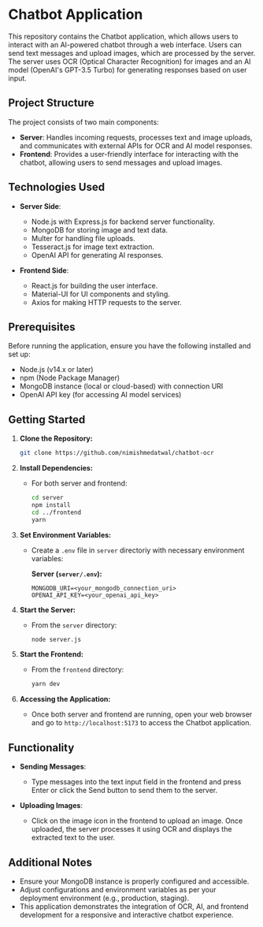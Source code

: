 # Chatbot Application

This repository contains the Chatbot application, which allows users to interact with an AI-powered chatbot through a web interface. Users can send text messages and upload images, which are processed by the server. The server uses OCR (Optical Character Recognition) for images and an AI model (OpenAI's GPT-3.5 Turbo) for generating responses based on user input.

## Project Structure

The project consists of two main components:

- **Server**: Handles incoming requests, processes text and image uploads, and communicates with external APIs for OCR and AI model responses.
- **Frontend**: Provides a user-friendly interface for interacting with the chatbot, allowing users to send messages and upload images.

## Technologies Used

- **Server Side**:
  - Node.js with Express.js for backend server functionality.
  - MongoDB for storing image and text data.
  - Multer for handling file uploads.
  - Tesseract.js for image text extraction.
  - OpenAI API for generating AI responses.

- **Frontend Side**:
  - React.js for building the user interface.
  - Material-UI for UI components and styling.
  - Axios for making HTTP requests to the server.

## Prerequisites

Before running the application, ensure you have the following installed and set up:

- Node.js (v14.x or later)
- npm (Node Package Manager)
- MongoDB instance (local or cloud-based) with connection URI
- OpenAI API key (for accessing AI model services)

## Getting Started

1. **Clone the Repository:**

   ```bash
   git clone https://github.com/nimishmedatwal/chatbot-ocr
   ```

2. **Install Dependencies:**

   - For both server and frontend:

     ```bash
     cd server
     npm install
     cd ../frontend
     yarn
     ```

3. **Set Environment Variables:**

   - Create a `.env` file in `server` directoriy with necessary environment variables:
   
     **Server (`server/.env`):**

     ```plaintext
     MONGODB_URI=<your_mongodb_connection_uri>
     OPENAI_API_KEY=<your_openai_api_key>
     ```

4. **Start the Server:**

   - From the `server` directory:

     ```bash
     node server.js
     ```

5. **Start the Frontend:**

   - From the `frontend` directory:

     ```bash
     yarn dev
     ```

6. **Accessing the Application:**

   - Once both server and frontend are running, open your web browser and go to `http://localhost:5173` to access the Chatbot application.

## Functionality

- **Sending Messages**:
  - Type messages into the text input field in the frontend and press Enter or click the Send button to send them to the server.
  
- **Uploading Images**:
  - Click on the image icon in the frontend to upload an image. Once uploaded, the server processes it using OCR and displays the extracted text to the user.


## Additional Notes

- Ensure your MongoDB instance is properly configured and accessible.
- Adjust configurations and environment variables as per your deployment environment (e.g., production, staging).
- This application demonstrates the integration of OCR, AI, and frontend development for a responsive and interactive chatbot experience.
